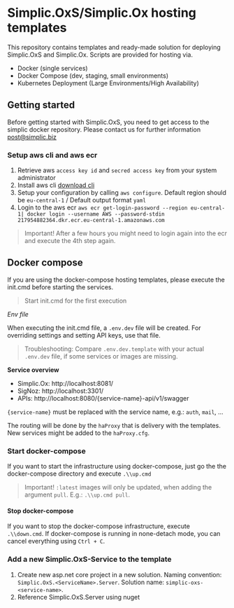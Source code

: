 # Simplic.OxS/Simplic.Ox hosting templates

This repository contains templates and ready-made solution for deploying Simplic.OxS and Simplic.Ox. Scripts are provided for hosting via.

* Docker (single services)
* Docker Compose (dev, staging, small environments)
* Kubernetes Deployment (Large Environments/High Availability)


## Getting started

Before getting started with Simplic.OxS, you need to get access to the simplic docker repository. Please contact us for further information [post@simplic.biz](mailto:post@simplic.biz)

### Setup aws cli and aws ecr

1. Retrieve aws `access key id` and `secred access key` from your system administrator
2. Install aws cli [download cli](https://docs.aws.amazon.com/cli/latest/userguide/getting-started-install.html)
3. Setup your configuration by calling `aws configure`. Default region should be `eu-central-1` / Default output format `yaml`
4. Login to the aws ecr `aws ecr get-login-password --region eu-central-1| docker login --username AWS --password-stdin 217954882364.dkr.ecr.eu-central-1.amazonaws.com`

> Important! After a few hours you might need to login again into the ecr and execute the 4th step again.

## Docker compose

If you are using the docker-compose hosting templates, please execute the init.cmd before starting the services.

> Start init.cmd for the first execution

*Env file*

When executing the init.cmd file, a `.env.dev` file will be created. For overriding settings and setting API keys,
use that file.

> Troubleshooting: Compare `.env.dev.template` with your actual `.env.dev` file, if some services or images are missing.

**Service overview**

* Simplic.Ox: http://localhost:8081/
* SigNoz: http://localhost:3301/
* APIs: http://localhost:8080/{service-name}-api/v1/swagger

`{service-name}` must be replaced with the service name, e.g.: `auth`, `mail`, ...

The routing will be done by the `haProxy` that is delivery with the templates. New services might be added to the `haProxy.cfg`.

### Start docker-compose

If you want to start the infrastructure using docker-compose, just go the the docker-compose directory and execute `.\\up.cmd`

> Important! `:latest` images will only be updated, when adding the argument `pull`. E.g.: `.\\up.cmd pull`.

#### Stop docker-compose

If you want to stop the docker-compose infrastructure, execute `.\\down.cmd`. If docker-compose is running in none-detach mode,
you can cancel everything using `Ctrl + C`.

### Add a new Simplic.OxS-Service to the template

1. Create new asp.net core project in a new solution. Naming convention: `Simplic.OxS.<ServiceName>.Server`. Solution name: `simplic-oxs-<service-name>`.
2. Reference Simplic.OxS.Server using nuget
